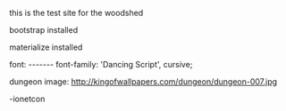 this is the test site for the woodshed

bootstrap installed

materialize installed


font: <link href="https://fonts.googleapis.com/css?family=Dancing+Script:400,700" rel="stylesheet"> ------- font-family: 'Dancing Script', cursive;




dungeon image: http://kingofwallpapers.com/dungeon/dungeon-007.jpg

-ionetcon






